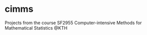 # cimms
Projects from the course SF2955 Computer-intensive Methods for Mathematical Statistics @KTH
